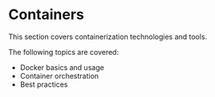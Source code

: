 # Containers

This section covers containerization technologies and tools.

The following topics are covered:
- Docker basics and usage
- Container orchestration
- Best practices
